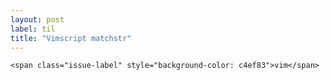 ```yaml
---
layout: post
label: til
title: "Vimscript matchstr"
---
```


<p>
  
  	<span class="issue-label" style="background-color: c4ef83">vim</span>
  
</p>

